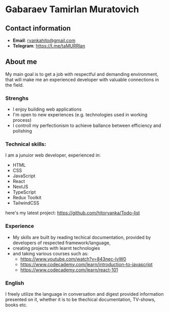 # Gabaraev Tamirlan Muratovich

## Contact information

- **Email**: ryankahito@gmail.com
- **Telegram**: https://t.me/taMURRlan

## About me

My main goal is to get a job with respectful and demanding environment,
that will make me an experienced developer with valuable connections in the field.

### Strenghs

- I enjoy building web applications
- I'm open to new experiences (e.g. technologies used in working process)
- I controll my perfectionism to achieve ballance between efficiency and polishing

### Technical skills:

I am a junuior web developer, experienced in:

- HTML
- CSS
- JavaScript
- React
- NextJS
- TypeScript
- Redux Toolkit
- TailwindCSS

here's my latest project: https://github.com/hitoryanka/Todo-list

### Experience

- My skills are built by reading techical documentation, provided by developers of respected framework/language,
- creating projects with learnt technologies
- and taking various courses such as:
  - https://www.youtube.com/watch?v=843nec-IvW0
  - https://www.codecademy.com/learn/introduction-to-javascript
  - https://www.codecademy.com/learn/react-101

### English

I freely utilize the language in conversation and digest provided information presented on it,
 whether it is to be thechical documentation, TV-shows, books etc.
